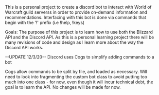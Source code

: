 This is a personal project to create a discord bot to interact with World of Warcraft guild serverss in order
to provide on-demand information and recommendations. Interfacing with this bot is done via commands that begin with
the '!' prefix (i.e !help, !keys)

Goals:
The purpose of this project is to learn how to use both the Blizzard API and the Discord API. As this is a personal learning project
there will be many revisions of code and design as I learn more about the way the Discord API works.

--UPDATE 12/3/20--
Discord uses Cogs to simplify adding commands to a bot

Cogs allow commands to be split by file, and loaded as necessary. Will need to look into fragmenting the custom bot
class to avoid putting too much into one class - for now, even though it will incur technical debt, the goal is to learn the API.
No changes will be made for now. 

